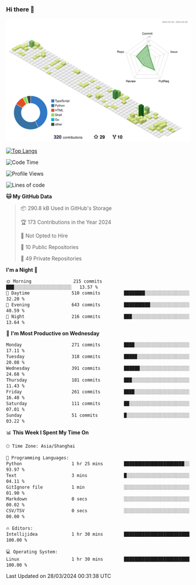 ### Hi there 👋

![](./profile-3d-contrib/profile-green-animate.svg)

 

[![Top Langs](https://github-readme-stats.vercel.app/api/top-langs/?username=fly2tomato)](https://github.com/anuraghazra/github-readme-stats)


 

<!--START_SECTION:waka-->
![Code Time](http://img.shields.io/badge/Code%20Time-5%20hrs%2028%20mins-blue)

![Profile Views](http://img.shields.io/badge/Profile%20Views-0-blue)

![Lines of code](https://img.shields.io/badge/From%20Hello%20World%20I%27ve%20Written-504.4%20thousand%20lines%20of%20code-blue)

**🐱 My GitHub Data** 

> 📦 290.8 kB Used in GitHub's Storage 
 > 
> 🏆 173 Contributions in the Year 2024
 > 
> 🚫 Not Opted to Hire
 > 
> 📜 10 Public Repositories 
 > 
> 🔑 49 Private Repositories 
 > 
**I'm a Night 🦉** 

```text
🌞 Morning                215 commits         ███░░░░░░░░░░░░░░░░░░░░░░   13.57 % 
🌆 Daytime                510 commits         ████████░░░░░░░░░░░░░░░░░   32.20 % 
🌃 Evening                643 commits         ██████████░░░░░░░░░░░░░░░   40.59 % 
🌙 Night                  216 commits         ███░░░░░░░░░░░░░░░░░░░░░░   13.64 % 
```
📅 **I'm Most Productive on Wednesday** 

```text
Monday                   271 commits         ████░░░░░░░░░░░░░░░░░░░░░   17.11 % 
Tuesday                  318 commits         █████░░░░░░░░░░░░░░░░░░░░   20.08 % 
Wednesday                391 commits         ██████░░░░░░░░░░░░░░░░░░░   24.68 % 
Thursday                 181 commits         ███░░░░░░░░░░░░░░░░░░░░░░   11.43 % 
Friday                   261 commits         ████░░░░░░░░░░░░░░░░░░░░░   16.48 % 
Saturday                 111 commits         ██░░░░░░░░░░░░░░░░░░░░░░░   07.01 % 
Sunday                   51 commits          █░░░░░░░░░░░░░░░░░░░░░░░░   03.22 % 
```


📊 **This Week I Spent My Time On** 

```text
🕑︎ Time Zone: Asia/Shanghai

💬 Programming Languages: 
Python                   1 hr 25 mins        ███████████████████████░░   93.97 % 
Text                     3 mins              █░░░░░░░░░░░░░░░░░░░░░░░░   04.11 % 
GitIgnore file           1 min               ░░░░░░░░░░░░░░░░░░░░░░░░░   01.90 % 
Markdown                 0 secs              ░░░░░░░░░░░░░░░░░░░░░░░░░   00.02 % 
CSV/TSV                  0 secs              ░░░░░░░░░░░░░░░░░░░░░░░░░   00.00 % 

🔥 Editors: 
Intellijidea             1 hr 30 mins        █████████████████████████   100.00 % 

💻 Operating System: 
Linux                    1 hr 30 mins        █████████████████████████   100.00 % 
```


 Last Updated on 28/03/2024 00:31:38 UTC
<!--END_SECTION:waka-->
